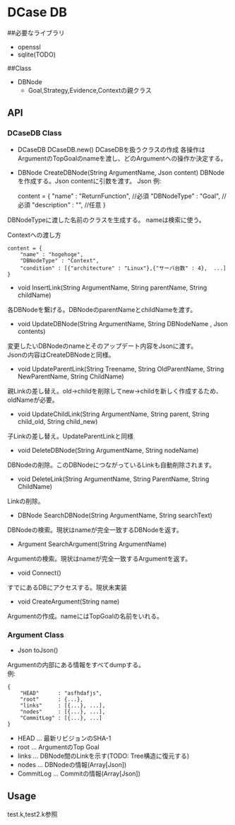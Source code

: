 # DCase DB

##必要なライブラリ
* openssl
* sqlite(TODO)

##Class
* DBNode
    * Goal,Strategy,Evidence,Contextの親クラス

## API
### DCaseDB Class
* DCaseDB DCaseDB.new()
DCaseDBを扱うクラスの作成
各操作はArgumentのTopGoalのnameを渡し、どのArgumentへの操作か決定する。

* DBNode CreateDBNode(String ArgumentName, Json content)
DBNodeを作成する。Json contentに引数を渡す。
Json 例:

    content = {
        "name" : "ReturnFunction",        //必須
        "DBNodeType" : "Goal",  //必須
        "description" : "", //任意
    }

DBNodeTypeに渡した名前のクラスを生成する。
nameは検索に使う。

Contextへの渡し方

    content = {
        "name" : "hogehoge",
        "DBNodeType" : "Context",
        "condition" : [{"architecture" : "Linux"},{"サーバ台数" : 4},  ...]
    }

* void   InsertLink(String ArgumentName, String parentName, String childName)

各DBNodeを繋げる。DBNodeのparentNameとchildNameを渡す。

* void   UpdateDBNode(String ArgumentName, String DBNodeName , Json contents)

変更したいDBNodeのnameとそのアップデート内容をJsonに渡す。<br />
Jsonの内容はCreateDBNodeと同様。

* void   UpdateParentLink(String Treename, String OldParentName, String NewParentName, String ChildName)

親Linkの差し替え。old->childを削除してnew->childを新しく作成するため、oldNameが必要。

* void   UpdateChildLink(String ArgumentName, String parent, String child_old, String child_new)

子Linkの差し替え。UpdateParentLinkと同様

* void   DeleteDBNode(String ArgumentName, String nodeName)

DBNodeの削除。このDBNodeにつながっているLinkも自動削除されます。

* void   DeleteLink(String ArgumentName, String ParentName, String ChildName)

Linkの削除。

* DBNode SearchDBNode(String ArgumentName, String searchText)

DBNodeの検索。現状はnameが完全一致するDBNodeを返す。

* Argument SearchArgument(String ArgumentName)

Argumentの検索。現状はnameが完全一致するArgumentを返す。
* void   Connect()

すでにあるDBにアクセスする。現状未実装

* void   CreateArgument(String name)

Argumentの作成。nameにはTopGoalの名前をいれる。

### Argument Class
* Json   toJson()

Argumentの内部にある情報をすべてdumpする。<br />
例:

    {
        "HEAD"      : "asfhdafjs",
        "root"      : {...},
        "links"     : [{...}, ...],
        "nodes"     : [{...}, ...],
        "CommitLog" : [{...}, ...]
    }

* HEAD      ... 最新リビジョンのSHA-1
* root      ... ArgumentのTop Goal
* links     ... DBNode間のLinkを示す(TODO: Tree構造に復元する)
* nodes     ... DBNodeの情報(Array[Json])
* CommitLog ... Commitの情報(Array[Json])

## Usage
test.k,test2.k参照
